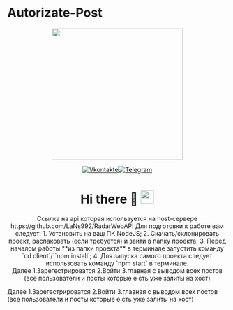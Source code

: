 # Autorizate-Post
<div id="header" align="center">
  <img src="https://media.giphy.com/media/vLlpbDafjgHystuJ0a/giphy.gif" width="300"/>
  <div id="badges" style="text-align: center;">

 [![Vkontakte](https://img.shields.io/badge/-Vkontakte-090909?style=for-the-badge&logo=Vk&logoColor=4F7DB3)](https://vk.com/lans.nyhao)[![Telegram](https://img.shields.io/badge/-Telegram-090909?style=for-the-badge&logo=telegram&logoColor=27A0D9)](https://t.me/LaNs0_0)
  <h1>
  Hi there 🌱
  <img src="https://media.giphy.com/media/hvRJCLFzcasrR4ia7z/giphy.gif" width="30px"/>
</h1>
</div>
Ссылка на api которая используется на host-сервере https://github.com/LaNs992/RadarWebAPI
Для подготовки к работе вам следует: 
1. Установить на ваш ПК NodeJS;
2. Скачать/склонировать проект, распаковать (если требуется) и зайти в папку проекта;
3. Перед началом работы **из папки проекта** в терминале запустить команду `cd client`/``npm install`;
4. Для запуска самого проекта следует использовать команду `npm start` в терминале.
<div>
  Далее 
1.Зарегестрироватся 
2.Войти
3.главная с выводом всех постов (все пользователи и посты которые е сть уже залиты на хост)
</div>
</div>


Далее 
1.Зарегестрироватся 
2.Войти
3.главная с выводом всех постов (все пользователи и посты которые е сть уже залиты на хост)
